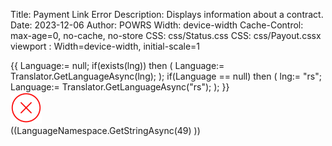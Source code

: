 Title: Payment Link Error
Description: Displays information about a contract.
Date: 2023-12-06
Author: POWRS
Width: device-width
Cache-Control: max-age=0, no-cache, no-store
CSS: css/Status.css
CSS: css/Payout.cssx
viewport : Width=device-width, initial-scale=1

<main class="border-radius">
<meta name="viewport" content="width=device-width, initial-scale=1" />
{{
  Language:= null;
if(exists(lng)) then 
(
  Language:= Translator.GetLanguageAsync(lng);
);
if(Language == null) then 
(
 lng:= "rs";
 Language:= Translator.GetLanguageAsync("rs");
);
}}
<div class="container">
        <div class="messageContainer messageContainer_width">
            <div class="imageContainer">
                <img src="../resources/error_red.png" alt="successpng" width="50" />
            </div>
            <div class="welcomeLbl textHeader">
                <span>((LanguageNamespace.GetStringAsync(49) ))</span>
            </div>
        </div>
    </div>
</main>